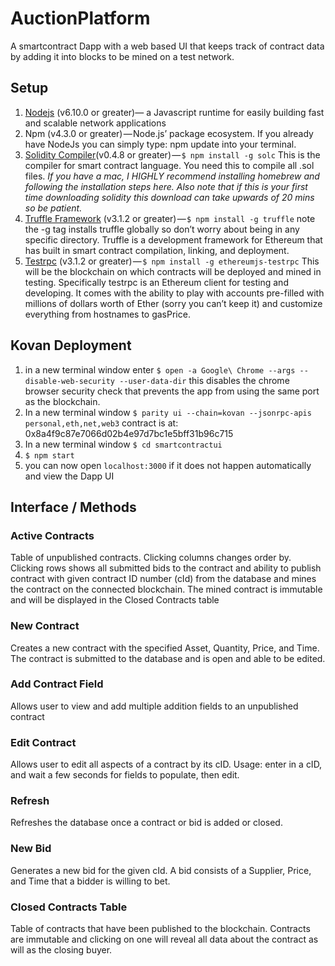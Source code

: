 # AuctionPlatform
A smartcontract Dapp with a web based UI that keeps track of contract data by adding it into blocks to be mined on a test network.
## Setup
1. [Nodejs](https://nodejs.org/en/) (v6.10.0 or greater)— a Javascript runtime for easily building fast and scalable network applications
2. Npm (v4.3.0 or greater) — Node.js’ package ecosystem. If you already have NodeJs you can simply type: npm update into your terminal.
3. [Solidity Compiler](https://solidity.readthedocs.io/en/develop/installing-solidity.html)(v0.4.8 or greater) — `$ npm install -g solc` This is the compiler for smart contract language. You need this to compile all .sol files. *If you have a mac, I HIGHLY recommend installing homebrew and following the installation steps here. Also note that if this is your first time downloading solidity this download can take upwards of 20 mins so be patient.*
4. [Truffle Framework](http://truffleframework.com/docs/getting_started/installation) (v3.1.2 or greater) — `$ npm install -g truffle` note the -g tag installs truffle globally so don’t worry about being in any specific directory. Truffle is a development framework for Ethereum that has built in smart contract compilation, linking, and deployment.
5. [Testrpc](https://github.com/ethereumjs/testrpc) (v3.1.2 or greater) — `$ npm install -g ethereumjs-testrpc` This will be the blockchain on which contracts will be deployed and mined in testing. Specifically testrpc is an Ethereum client for testing and developing. It comes with the ability to play with accounts pre-filled with millions of dollars worth of Ether (sorry you can’t keep it) and customize everything from hostnames to gasPrice.

## Kovan Deployment
1. in a new terminal window enter `$ open -a Google\ Chrome --args --disable-web-security --user-data-dir`
   this disables the chrome browser security check that prevents the app from using the same
   port as the blockchain.
2. In a new terminal window `$ parity ui --chain=kovan --jsonrpc-apis personal,eth,net,web3` contract is at: 0x8a4f9c87e7066d02b4e97d7bc1e5bff31b96c715
3. In a new terminal window `$ cd smartcontractui`
4. `$ npm start`
5. you can now open `localhost:3000` if it does not happen automatically and view the Dapp UI

## Interface / Methods
### Active Contracts
Table of unpublished contracts. Clicking columns changes order by. Clicking rows shows all submitted bids to the contract and ability to publish contract with given contract ID number (cId) from the database and mines the contract on the connected blockchain. The mined contract is immutable and will be displayed in the Closed Contracts table
### New Contract
Creates a new contract with the specified Asset, Quantity, Price, and Time. The contract is submitted to the database and is open and able to be edited.
### Add Contract Field
Allows user to view and add multiple addition fields to an unpublished contract
### Edit Contract
Allows user to edit all aspects of a contract by its cID. Usage: enter in a cID, and wait a few seconds for fields to populate, then edit.
### Refresh
Refreshes the database once a contract or bid is added or closed.
### New Bid
Generates a new bid for the given cId. A bid consists of a Supplier, Price, and Time that a bidder is willing to bet.
### Closed Contracts Table
Table of contracts that have been published to the blockchain. Contracts are immutable and clicking on one will reveal all data about the contract as will as the closing buyer.
